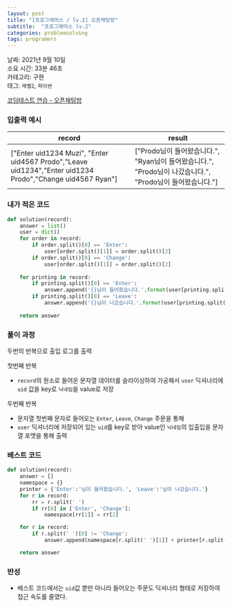 ```yaml
---
layout: post
title: "[프로그래머스 / lv.2] 오픈채팅방"
subtitle:  "프로그래머스 lv.2"
categories: problemsolving
tags: programers
---
```


날짜: 2021년 9월 10일  
소요 시간: 33분 46초   
카테고리: 구현  
태그: `레벨2`, `파이썬`  


[코딩테스트 연습 - 오픈채팅방](https://programmers.co.kr/learn/courses/30/lessons/42888)

### 입출력 예시  
  
|record|result|  
|---|---|  
|["Enter uid1234 Muzi", "Enter uid4567 Prodo","Leave uid1234","Enter uid1234 Prodo","Change uid4567 Ryan"]|["Prodo님이 들어왔습니다.", "Ryan님이 들어왔습니다.", "Prodo님이 나갔습니다.", "Prodo님이 들어왔습니다."]|  
  
### 내가 적은 코드
  
```python
def solution(record):
    answer = list()
    user = dict()
    for order in record:
        if order.split()[0] == 'Enter':
            user[order.split()[1]] = order.split()[2]
        if order.split()[0] == 'Change':
            user[order.split()[1]] = order.split()[2]
    
    for printing in record:
        if printing.split()[0] == 'Enter':
            answer.append('{}님이 들어왔습니다.'.format(user[printing.split()[1]]))
        if printing.split()[0] == 'Leave':
            answer.append('{}님이 나갔습니다.'.format(user[printing.split()[1]]))
    
    return answer
```
  
### 풀이 과정  
  
두번의 반복으로 출입 로그를 출력  

첫번째 반복  
- `record`의 원소로 들어온 문자열 데이터를 슬라이싱하여 가공해서 `user` 딕셔너리에 `uid` 값을 key로 `닉네임`을 value로 저장  
  
두번째 반복  
- 문자열 첫번째 문자로 들어오는 `Enter`, `Leave`, `Change` 주문을 통해  
- `user` 딕셔너리에 저장되어 있는 `uid`를 key로 받아 value인 `닉네임`의 입출입을 문자열 포맷을 통해 출력  

  
### 베스트 코드  
  
```python
def solution(record):
    answer = []
    namespace = {}
    printer = {'Enter':'님이 들어왔습니다.', 'Leave':'님이 나갔습니다.'}
    for r in record:
        rr = r.split(' ')
        if rr[0] in ['Enter', 'Change']:
            namespace[rr[1]] = rr[2]

    for r in record:
        if r.split(' ')[0] != 'Change':
            answer.append(namespace[r.split(' ')[1]] + printer[r.split(' ')[0]])

    return answer
```
  
### 반성
- 베스트 코드에서는 `uid`값 뿐만 아니라 들어오는 주문도 딕셔너리 형태로 저장하여 접근 속도를 줄였다.  
